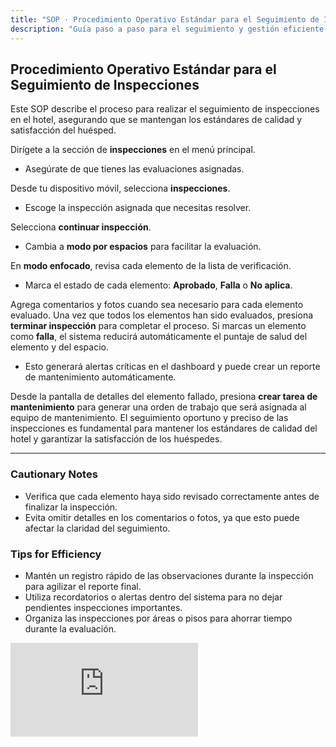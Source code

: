 ```yaml
---
title: "SOP · Procedimiento Operativo Estándar para el Seguimiento de Inspecciones"
description: "Guía paso a paso para el seguimiento y gestión eficiente de inspecciones."
---
```


## Procedimiento Operativo Estándar para el Seguimiento de Inspecciones

Este SOP describe el proceso para realizar el seguimiento de inspecciones en el hotel, asegurando que se mantengan los estándares de calidad y satisfacción del huésped.

<Steps titleSize="h3">
  <Step title="Paso 1 · Acceso a Inspecciones" icon="flag" iconType="solid" stepNumber={1}>
    Dirígete a la sección de <strong>inspecciones</strong> en el menú principal.
    <ul>
      <li>Asegúrate de que tienes las evaluaciones asignadas.</li>
    </ul>
  </Step>

  <Step title="Paso 2 · Selección de Inspección" icon="book-open" iconType="solid" stepNumber={2}>
    Desde tu dispositivo móvil, selecciona <strong>inspecciones</strong>.
    <ul>
      <li>Escoge la inspección asignada que necesitas resolver.</li>
    </ul>
  </Step>

  <Step title="Paso 3 · Continuar con la Inspección" icon="layer-group" iconType="solid" stepNumber={3}>
    Selecciona <strong>continuar inspección</strong>.
    <ul>
      <li>Cambia a <strong>modo por espacios</strong> para facilitar la evaluación.</li>
    </ul>
  </Step>

  <Step title="Paso 4 · Evaluación de Elementos" icon="clipboard-list" iconType="solid" stepNumber={4}>
    En <strong>modo enfocado</strong>, revisa cada elemento de la lista de verificación.
    <ul>
      <li>Marca el estado de cada elemento: <strong>Aprobado</strong>, <strong>Falla</strong> o <strong>No aplica</strong>.</li>
    </ul>
  </Step>

  <Step title="Paso 5 · Agregar Comentarios y Fotos" icon="plus" iconType="solid" stepNumber={5}>
    Agrega comentarios y fotos cuando sea necesario para cada elemento evaluado.
  </Step>

  <Step title="Paso 6 · Finalizar Inspección" icon="pencil" iconType="solid" stepNumber={6}>
    Una vez que todos los elementos han sido evaluados, presiona <strong>terminar inspección</strong> para completar el proceso.
  </Step>

  <Step title="Paso 7 · Manejo de Fallas" icon="flag" iconType="solid" stepNumber={7}>
    Si marcas un elemento como <strong>falla</strong>, el sistema reducirá automáticamente el puntaje de salud del elemento y del espacio.
    <ul>
      <li>Esto generará alertas críticas en el dashboard y puede crear un reporte de mantenimiento automáticamente.</li>
    </ul>
  </Step>

  <Step title="Paso 8 · Crear Tarea de Mantenimiento" icon="plus" iconType="solid" stepNumber={8}>
    Desde la pantalla de detalles del elemento fallado, presiona <strong>crear tarea de mantenimiento</strong> para generar una orden de trabajo que será asignada al equipo de mantenimiento.
  </Step>

  <Step title="Paso 9 · Importancia del Seguimiento" icon="book-open" iconType="solid" stepNumber={9}>
    El seguimiento oportuno y preciso de las inspecciones es fundamental para mantener los estándares de calidad del hotel y garantizar la satisfacción de los huéspedes.
  </Step>
</Steps>

---

### Cautionary Notes

- Verifica que cada elemento haya sido revisado correctamente antes de finalizar la inspección.  
- Evita omitir detalles en los comentarios o fotos, ya que esto puede afectar la claridad del seguimiento.

### Tips for Efficiency

- Mantén un registro rápido de las observaciones durante la inspección para agilizar el reporte final.  
- Utiliza recordatorios o alertas dentro del sistema para no dejar pendientes inspecciones importantes.  
- Organiza las inspecciones por áreas o pisos para ahorrar tiempo durante la evaluación.

<iframe
  className="w-full aspect-video rounded-xl"
  src="https://www.loom.com/embed/4550c18ad110436e9d30119d53bca717"
  title="seguimiento_inspecciones"
  frameBorder="0"
  allow="accelerometer; autoplay; clipboard-write; encrypted-media; gyroscope; picture-in-picture"
  allowFullScreen
></iframe>


